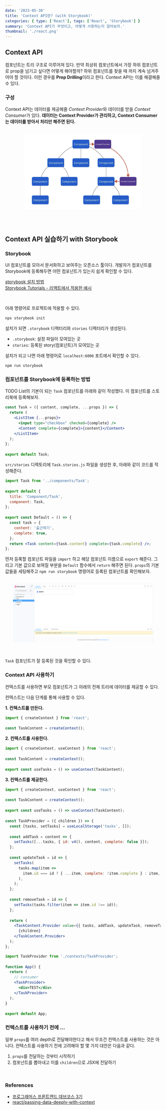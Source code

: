 ```yaml
---
date: '2023-05-30'
title: 'Context API란? (with Storybook)'
categories: { type: ['React'], tags: ['React', 'Storybook'] }
summary: 'Context API가 무엇이고, 어떻게 사용하는지 알아보자.'
thumbnail: './react.png'
---
```


## Context API

컴포넌트는 트리 구조로 이루어져 있다. 만약 최상위 컴포넌트에서 가장 하위 컴포넌트로 prop을 넘기고 싶다면 어떻게 해야할까? 하위 컴포넌트를 찾을 때 까지 계속 넘겨주어야 할 것이다. 이런 경우를 **Prop Drilling**이라고 한다. Context API는 이를 해결해줄 수 있다.

### 구성

Context API는 데이터를 제공해줄 *Context Provider*와 데이터를 받을 *Context Consumer*가 있다. **데이터는 Context Provider가 관리하고, Context Consumer는 데이터를 받아서 처리만 해주면 된다.**

<div style="width: 75%; padding: 1rem 0 2rem; margin: 0 auto;" >
  <img src="./context-api.jpeg" alt="Context API">
</div>

<br>

## Context API 실습하기 with Storybook

### Storybook

UI 컴포넌트를 모아서 문서화하고 보여주는 오픈소스 툴이다. 개발자가 컴포넌트를 Storybook에 등록해두면 어떤 컴포넌트가 있는지 쉽게 확인할 수 있다.

[storybook 설치 방법](https://storybook.js.org/docs/react/get-started/install) <br>
[Storybook Tutorials - 리액트에서 적용한 예시](https://storybook.js.org/tutorials/intro-to-storybook/react/ko/get-started/)

<br>

아래 명령어로 프로젝트에 적용할 수 있다.

```powershell
npx storybook init
```

설치가 되면 `.storybook` 디렉터리와 `stories` 디렉터리가 생성된다.

- `.storybook`: 설정 파일이 모여있는 곳
- `stories`: 등록된 story(컴포넌트)가 모여있는 곳

설치가 되고 나면 아래 명령어로 `localhost:6006` 포트에서 확인할 수 있다.

```powershell
npm run storybook
```

### 컴포넌트를 Storybook에 등록하는 방법

TODO List의 기본이 되는 `Task` 컴포넌트를 아래와 같이 작성했다. 이 컴포넌트를 스토리북에 등록해보자.

```jsx
const Task = ({ content, complete, ...props }) => {
  return (
    <ListItem {...props}>
      <input type="checkbox" checked={complete} />
      <Content complete={complete}>{content}</Content>
    </ListItem>
  );
};

export default Task;
```

`src/stories` 디렉토리에 `Task.stories.js` 파일을 생성한 후, 아래와 같이 코드를 작성해준다.

```jsx
import Task from '../components/Task';

export default {
  title: 'Component/Task',
  component: Task,
};

export const Default = () => {
  const task = {
    content: '출근하기',
    complete: true,
  };
  return <Task content={task.content} complete={task.complete} />;
};
```

먼저 등록할 컴포넌트 파일을 `import` 하고 해당 컴포넌트 이름으로 `export` 해준다. 그리고 기본 값으로 보여질 부분을 `Default` 함수에서 `return` 해주면 된다. `props`의 기본 값들을 세팅해주고 `npm run storybook` 명령어로 등록된 컴포넌트를 확인해보자.

<div style="width: 90%; padding: 1rem 0 2rem; margin: 0 auto;" >
  <img src="./storybook.png" alt="Task Storybook Screenshot">
</div>

`Task` 컴포넌트가 잘 등록된 것을 확인할 수 있다.

### Context API 사용하기

컨텍스트를 사용하면 부모 컴포넌트가 그 아래의 전체 트리에 데이터를 제공할 수 있다.

컨텍스트는 다음 단계를 통해 사용할 수 있다.

**1. 컨텍스트를 만든다.**

```jsx
import { createContext } from 'react';

const TaskContent = createContext();
```

**2. 컨텍스트를 사용한다.**

```jsx
import { createContext, useContext } from 'react';

const TaskContent = createContext();

export const useTasks = () => useContext(TaskContent);
```

**3. 컨텍스트를 제공한다.**

```jsx
import { createContext, useContext } from 'react';

const TaskContent = createContext();

export const useTasks = () => useContext(TaskContent);

const TaskProvider = ({ children }) => {
  const [tasks, setTasks] = useLocalStorage('tasks', []);

  const addTask = content => {
    setTasks([...tasks, { id: v4(), content, complete: false }]);
  };

  const updateTask = id => {
    setTasks(
      tasks.map(item =>
        item.id === id ? { ...item, complete: !item.complete } : item,
      ),
    );
  };

  const removeTask = id => {
    setTasks(tasks.filter(item => item.id !== id));
  };

  return (
    <TaskContent.Provider value={{ tasks, addTask, updateTask, removeTask }}>
      {children}
    </TaskContent.Provider>
  );
};
```

```jsx
import TaskProvider from './contexts/TaskProvider';

function App() {
  return (
    // consumer
    <TaskProvider>
      <div>TEST</div>
    </TaskProvider>
  );
}

export default App;
```

### 컨텍스트를 사용하기 전에 …

일부 `props`를 여러 depth로 전달해야한다고 해서 무조건 컨텍스트를 사용하는 것은 아니다. 컨텍스트를 사용하기 전에 고려해야 할 몇 가지 대안은 다음과 같다.

1. `props`를 전달하는 것부터 시작하기
2. 컴포넌트를 뽑아내고 이를 `children`으로 JSX에 전달하기

<br>

### References

- [프로그래머스 프론트엔드 데브코스 3기](https://school.programmers.co.kr/)
- [react/passing-data-deeply-with-context](https://react.dev/learn/passing-data-deeply-with-context)

<br>
